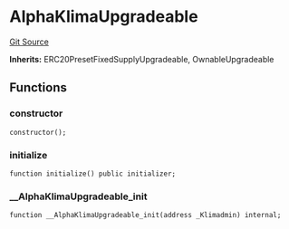 # AlphaKlimaUpgradeable
[Git Source](https://github.com/KlimaDAO/klimadao-solidity/blob/0daf6561853dcea28093c3f0ddf1098de21c5de2/src/protocol/tokens/upgradeable/AlphaKlimaUpgradeable.sol)

**Inherits:**
ERC20PresetFixedSupplyUpgradeable, OwnableUpgradeable


## Functions
### constructor


```solidity
constructor();
```

### initialize


```solidity
function initialize() public initializer;
```

### __AlphaKlimaUpgradeable_init


```solidity
function __AlphaKlimaUpgradeable_init(address _Klimadmin) internal;
```

